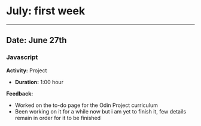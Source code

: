 # July: first week
---
## Date: June 27th

### Javascript
**Activity:** Project
- **Duration:** 1:00 hour

**Feedback:**
- Worked on the to-do page for the Odin Project curriculum
- Been working on it for a while now but i am yet to finish it, few details remain in order for it to be finished
